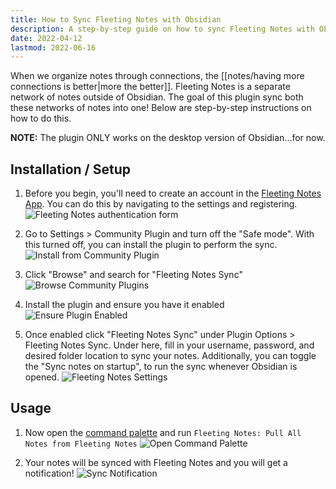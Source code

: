 ```yaml
---
title: How to Sync Fleeting Notes with Obsidian
description: A step-by-step guide on how to sync Fleeting Notes with Obsidian
date: 2022-04-12
lastmod: 2022-06-16
---
```

When we organize notes through connections, the [[notes/having more connections is better|more the better]]. Fleeting Notes is a separate network of notes outside of Obsidian. The goal of this plugin sync both these networks of notes into one! Below are step-by-step instructions on how to do this.

**NOTE:** The plugin ONLY works on the desktop version of Obsidian...for now.

## Installation / Setup
1. Before you begin, you'll need to create an account in the [Fleeting Notes App](https://fleetingnotes.app/). You can do this by navigating to the settings and registering.
![Fleeting Notes authentication form](posts/img/fn-auth-form.png)
2. Go to Settings > Community Plugin and turn off the "Safe mode". With this turned off, you can install the plugin to perform the sync.
![Install from Community Plugin](posts/img/fleeting-notes-sync-3.png)

3. Click "Browse" and search for "Fleeting Notes Sync"
![Browse Community Plugins](posts/img/fleeting-notes-sync-2.png)

4. Install the plugin and ensure you have it enabled
![Ensure Plugin Enabled](posts/img/fleeting-notes-sync-1.png)

5. Once enabled click "Fleeting Notes Sync" under Plugin Options > Fleeting Notes Sync. Under here, fill in your username, password, and desired folder location to sync your notes. Additionally, you can toggle the "Sync notes on startup", to run the sync whenever Obsidian is opened.
![Fleeting Notes Settings](posts/img/fleeting-notes-sync-4.png)

## Usage
1.  Now open the [command palette](https://help.obsidian.md/Plugins/Command+palette) and run `Fleeting Notes: Pull All Notes from Fleeting Notes`
![Open Command Palette](posts/img/fleeting-notes-sync-6.png)

2. Your notes will be synced with Fleeting Notes and you will get a notification!
![Sync Notification](posts/img/fleeting-notes-sync-7.png)